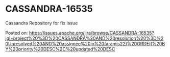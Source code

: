 # CASSANDRA-16535
Cassandra Repository for fix issue

Posted on:
https://issues.apache.org/jira/browse/CASSANDRA-16535?jql=project%20%3D%20CASSANDRA%20AND%20resolution%20%3D%20Unresolved%20AND%20assignee%20in%20(aramis22)%20ORDER%20BY%20priority%20DESC%2C%20updated%20DESC

